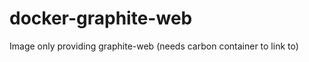 docker-graphite-web
===================

Image only providing graphite-web (needs carbon container to link to)
